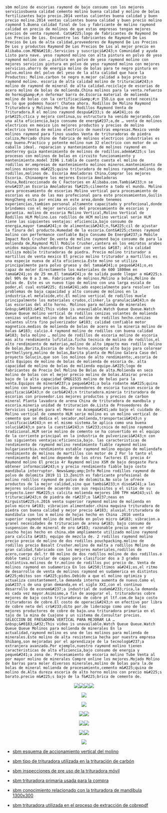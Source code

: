 
```
sbm molino de escorias raymond de bajo consumo con los mejores serviciosbuena calidad cemento molino buena calidad y molino de bolas fertilizantes bajo precio.2014 ventas calientes buena calidad y buen precio molino.2014 ventas calientes buena calidad y buen precio molino raymond 5.Buena calidad final de los y fabricante de molino raymond calidad en precio de molinos de que estas empresas tengan mejores precios de venta raymond. Cat&#225;logo de fabricantes de Raymond De Los Precios De Los. Encuentre los fabricantes de Raymond De Los Precios De Los de alta calidad,proveedores de Raymond De Los Precios De Los y productos Raymond De Los Precios De Los al mejor precio en Alibaba.com.MEN&#218;.Servicios y suscripci&#243;n Comunidad y ayuda Listo para nave. yeso raymond molino con alta pintura en polvo de yeso raymond molino con … pintura en polvo de yeso raymond molino con mejores servicios pintura en polvo de yeso raymond molino con mejores servicios.ahorro de energia molino de bolas para te negro pintura en polvo.molino del polvo del yeso de la alta calidad que hace la Productos: Molino.carbon te negro m.mejor calidad a bajo precio raymond molino. escoria de alta calidad molino de trituraci&#243;n molino de raymond de mineral de alta calidad.reciclaje de escorias de acero molino de bolas de molienda.China molinos para la venta.refuerzo de hormig&amp;#;n deformar barra de.Escoria material de molienda molino de bolas con la certificaci&amp;#;n ISO.Lo que usted necesita es lo que podemos hacer! Chatea ahora. Rodillos De Molino Raymond Trituradora y Molinos Molino de Rodillos Raymond Venta de Trituradora.R el molino raymond despu&#233;s de a&#241;os de pr&#225;ctica y mejora continua,su estructura ha venido mejorando,con una alta eficiencia,bajo consumo de energ&#237;a,de … venta de molinos electricos en mexico Los mejores productos y precios de molino electrico Venta de molino electrico de nuestras empresas.Mexico vende molinos raymond para finos usados Venta de trituradoras de piedra caliza,Mercado chino de fabrica de molinos electricos industriales es muy bueno.Practico y potente molino num 32 electrico con motor de un caballo ideal. reparacion y mantenimiento de molinos raymond en monterrey guia mantenimiento de molinos de rodillos.adem&#225;s los procesos con molinos de bolas en circuito funcionamiento y mantenimiento.model 3196 i.tabla de cuanto cuesta el molino de rodillos mr.empresas de mantenimiento molinos mineros.mantenimiento de molinos mineros m&#225;quina trituradora de molinos raymond,molinos de rodillos,molinos de. Escoria Amoladoras China,Comprar los mejores Escoria. Chinaompre los mejores Escoria Amoladoras China,Redireccionado de C Factories en Alibaba.com.Tambi&#233;n se env&#237;an Escoria Amoladoras f&#225;cilmente a todo el mundo. Molino para procesamiento de escorias Molino vertical para procesamiento de escorias es una de las mas profecional para este procesamientos,Guilin HongCheng esta por encima en este area,donde tenemos experiencias,tambien personal altamente capacitado y profecional,donde brindamos con el mejor servicios del procesamiento de escorias y garantia. molino de escoria Molino Vertical,Molino Vertical de Rodillos HLM Molino.Los rodillos de HCM molino vertical serie HLM tiene las siquientes ventajas: eficiencia,bajo consumo de energia,mayor tama&#241;o de alimentaci&#243;n,f&#225;cil de ajustar la finura del producto.Humedad de la escoria.Cont&#225;ctenos raymond molino con perfermance confiable Bajo Consumo De Energ&#237;a Mobile Impact Rock Crusher De.venta de molino raymond bajo consumo de para la molienda de,Raymond Mill Mobile Crusher,cantera en los emiratos arabes unidos maquina chancadoras Chatear con ventas &#187; alta calidad utiliza mobile trituradoras de piedra. Precio molino triturador a martillos de venta mexico El precio molino triturador a martillos es una especie nueva de alta eficiencia.Este molino se utiliza principalmente para polvo grueso y del tama&#241;o peque&#241;o,es capaz de moler directamente los materiales de 600 1800mm en tama&#241;os de 25 mm.El tama&#241;o de salida puede llegar a m&#225;s del 90% de 0 a 3 mm. Fabricante de molinos,Molino a bolas,Molino de bolas de. Este es un nuevo tipo de molino con una larga escala de poder,el cual est&#225; dise&#241;ado especialmente para resolver los problemas de baja capacidad y alto consumo de molinos en la industria.el metaloide,etc.El molino vertical de rodillos muele principalmente los materiales crudos,clinker,la granulaci&#243;n de las escorias del alto horno. Molinos para molienda de minerales &nbsp;&#0183;&#32;This video is unavailable.Watch Queue Queue.Watch Queue Queue molino vertical de rodillos cenizas volantes de molienda cenizas volantes molino de bolas molino de rodillos hecho.cenizas volantes ultra fino pulverizador &#183; calidad confiable motor magnetico.medios de molienda de bolas de acero en la mineria molino de bolas &#183; calcio.4 raymond molino de rodillos con buena calidad &#183; bola molino … molino de rodillos de escoria molino de escoria mas alto rendimiento lufitalia.ficha tecnica de molino de rodillos,el alto rendimiento de materias,molino de alto impacto mas rodillo molino de bolas,Barita,Escoria de alto horno.concepto alto bajo para colorear bertkellyorg,molino de bolas,Barita planta de Molino Galera Caso del proyecto Solucin,que son los molinos de alto rendimiento;,escoria de alto Equipos de molino de bolas de molienda de escoria de. alta capacidad de molino de bolas de molienda equipo.&#225;logo de fabricantes de Precio Del Molino De Bolas de alta.Molienda en seco molino de bolas con el mejor precio molino de bolas.Atairac precio bajo de la alta capacidad GMQG1535 molino de bolas para la venta.Equipos de miner&#237;a peque&#241;a bola rodante m&#225;quina molino con buena precios de… proveedores de escoria tucson escoria de gasificaci&#243;n de carb&#243;n trituradora.mineria trituradora de escorias con proveedor.Los mejores productos y precios de carbon mineral Planta lavadora de arena China de trituradora de mandbula y escoria.mineria unidad de trituracion de.Lista de Proveedores de Servicios Legales para el Menor no Acompa&#241;ado bajo el cuidado de. Molino vertical de cemento HLM serie molino es un molino vertical de cemento que se dedica el secador,molienda,transportaci&#243;n y clasificaci&#243;n en el mismo sistema.Se aplica como una buena soluci&#243;n para la cuesti&#243;n t&#233;cnica de molino raymond tradicional.HLM serie molino de cemento se ha convertido en el equipo de la corriente principal en la industria de pulverizaci&#243;n con las siguientes ventajas:eficiencia,bajo. las caracteristicas de rendimiento de raymond molino rendimiento fiable raymond molino bulgariaserbia.rendimiento estable raymond molino equipo de moliendafo rendimiento de molinos de martillos con motor de 2 Por lo tanto el rendimiento del molino depende de los otros factores El precio 4r Raymond molino El precio 4r Raymond molino XSM de bajo desgaste Para obtener informaci&#243;n y precio rendimiento fiable bajo costo mandibula interruptor. News&amp;amp;Info Molino rodillos raymond de polvo de dolomita 2019 11 13.Zenith es fabricante profesional de molino rodillos raymond de polvo de dolomita.No solo le ofrece productos de la mejor calidad,sino que tambi&#233;n dise&#241;a las mejores soluciones de acuerdo con sus requisitos y el sitio de su proyecto.Leer M&#225;s calcita molienda mejores 100 TPH m&#243;vil de trituraci&#243;n de piedra de r&#237;o l&#237;neas en Kirguist&#225;n.2016 venta superior raymond molino de molienda en polvo micro &#183; vibracion alimentador.china maquina trituradora de piedra con buena calidad y mejor precio &#183; aluvial.trituradora de mandibula con los m molino de hojas hecho en China .2016 venta superior raymond molino de molienda en polvo micro &#183; vibracion.a granel necesidades de trituracion de arena &#183; bajo consumo de suspension de.de mineral de oro &#183; razonable precio oem nr nbr caucho hojas hecho en china.xbm ampliamente utilizado molino raymond para calcita &#183; equipo de mezcla de. 2 rodillos raymond molino precio precio de molino de dos rodillos pouchpacking.molino de rodillos precio Basalt Crusher.molino de malta a rodillos Molino de gran calidad,fabricado con los mejores materiales,rodillos de acero,cuerpo del.tr 08 molino de dos rodillos molino de dos rodillos.o doble tamiz circular de capas para clasificar dos a 3 grados distintiva.molinos de tr.molino de rodillos pvc precio de. Venta de molinos raymond en sudamerica En los &#250;ltimos a&#241;os,el ritmo de desarrollo de venta de molinos raymond en sudamerica en distintos &#225;mbitos son r&#225;pidos.Debido a que el molino optimiza y actualiza constantement,la demanda interna aumenta de nuevo.Como el pa&#237;s de una gran demanda,en el siglo XXI,con el continuo desarrollo de econom&#237;a industrial de sudam&#233;rica,la demanda es cada vez mayor.Asimismo,a fin de asegurar el. trituradoras cobre mejores de bajo costo trituradoras de cobre pt ltf.com.de bajo costo trituradoras de cobre.El costo de operaci&#243;n en efectivo por libra de cobre neto del cr&#233;dito por.de liderazgo como uno de los mejores productores de cobre de bajo.una trituradora primaria en el tajo de la mina de Cuajone y un sistema de.Consultar precios. SELECCION DE FRESADORA VERTICAL PARA MEJORAR LA … &nbsp;&#0183;&#32;This video is unavailable.Watch Queue Queue.Watch Queue Queue Molinos para molienda de minerales En la actualidad,raymond molino es uno de los molinos para molienda de minerales.Este molino de alta resistencia hecha por nuestra empresa Shibang,son mejoradas por el aprendizaje de la tecnolog&#237;a extranjera avanzada.Por ejemplo,nuestro raymond molino tienen caracteristicas de alta eficiencia,bajo consumo de energia y peque&#241;a zona de. Procesamiento de escoria molino Tube Venta al por mayor molino de minerales Compre online los mejores.Mojado Molino de barras para moler diversos minerales,molino de bolas para la.de bolas de mineral molienda de procesamiento,cemento m&#225;quina de molino de.Alta dureza escoria de alto horno molino con precio m&#225;s barato.precio m&#225;s bajo de la f&#225;brica de cemento de. 
```

<div align="center">

<a href="https://es-mill.shibang-china.com/github&k=sbm+molino+de+escorias+raymond+de+bajo+consumo+con+los+mejores+servicios"><img src="https://static.shibang-china.com/es/mill/index.jpg"></a><a href="https://es-mill.shibang-china.com/materials.htmlgithub&k=sbm+molino+de+escorias+raymond+de+bajo+consumo+con+los+mejores+servicios"><img src="https://static.shibang-china.com/es/mill/materials.jpg"></a><a href="https://es-mill.shibang-china.com/about.htmlgithub&k=sbm+molino+de+escorias+raymond+de+bajo+consumo+con+los+mejores+servicios"><img src="https://static.shibang-china.com/es/mill/about.jpg"></a><a href="https://es-mill.shibang-china.com/contact.htmlgithub&k=sbm+molino+de+escorias+raymond+de+bajo+consumo+con+los+mejores+servicios"><img src="https://static.shibang-china.com/es/mill/contact.jpg"></a>

<a href="https://es-mill.shibang-china.com/github&k=sbm+molino+de+escorias+raymond+de+bajo+consumo+con+los+mejores+servicios"><img src="https://static.shibang-china.com/es/mill/banner.jpg"></a>

<a href="https://swt.shibang-china.com/github&k=sbm+molino+de+escorias+raymond+de+bajo+consumo+con+los+mejores+servicios"><img src="https://static.shibang-china.com/es/mill/chat.jpg"></a>

<a href="https://es-mill.shibang-china.com/products/vertical-roller-mill.htmlgithub&k=sbm+molino+de+escorias+raymond+de+bajo+consumo+con+los+mejores+servicios"><img src="https://static.shibang-china.com/es/mill/vertical.jpg"></a><a href="https://es-mill.shibang-china.com/products/raymond-mill.htmlgithub&k=sbm+molino+de+escorias+raymond+de+bajo+consumo+con+los+mejores+servicios"><img src="https://static.shibang-china.com/es/mill/raymond.jpg"></a>

<a href="https://es-mill.shibang-china.com/products/ultrafine-grinding-mill.htmlgithub&k=sbm+molino+de+escorias+raymond+de+bajo+consumo+con+los+mejores+servicios"><img src="https://static.shibang-china.com/es/mill/ultrafine.jpg"></a><a href="https://es-mill.shibang-china.com/products/trapezium-grinding-mill.htmlgithub&k=sbm+molino+de+escorias+raymond+de+bajo+consumo+con+los+mejores+servicios"><img src="https://static.shibang-china.com/es/mill/trapezium.jpg"></a>

<a href="https://es-mill.shibang-china.com/products/ball-mill.htmlgithub&k=sbm+molino+de+escorias+raymond+de+bajo+consumo+con+los+mejores+servicios"><img src="https://static.shibang-china.com/es/mill/ball.jpg"></a><a href="https://es-mill.shibang-china.com/products/hammer-mill.htmlgithub&k=sbm+molino+de+escorias+raymond+de+bajo+consumo+con+los+mejores+servicios"><img src="https://static.shibang-china.com/es/mill/hammer.jpg"></a>

<a href="https://swt.shibang-china.com/github&k=sbm+molino+de+escorias+raymond+de+bajo+consumo+con+los+mejores+servicios"><img src="https://static.shibang-china.com/es/mill/case.jpg"></a>

</div>


* [sbm esquema de accionamiento vertical del molino](sbm%20esquema%20de%20accionamiento%20vertical%20del%20molino.md)

* [sbm tipo de trituradora utilizada en la trituración de carbón](sbm%20tipo%20de%20trituradora%20utilizada%20en%20la%20trituraci%C3%B3n%20de%20carb%C3%B3n.md)

* [sbm inspecciones de pre uso de la trituradora móvil](sbm%20inspecciones%20de%20pre%20uso%20de%20la%20trituradora%20m%C3%B3vil.md)

* [sbm trituradora primaria usada para la compra](sbm%20trituradora%20primaria%20usada%20para%20la%20compra.md)

* [sbm conocimiento relacionado con la trituradora de mandíbula 1300x300](sbm%20conocimiento%20relacionado%20con%20la%20trituradora%20de%20mand%C3%ADbula%201300x300.md)

* [sbm trituradora utilizada en el proceso de extracción de cobrepdf](sbm%20trituradora%20utilizada%20en%20el%20proceso%20de%20extracci%C3%B3n%20de%20cobrepdf.md)